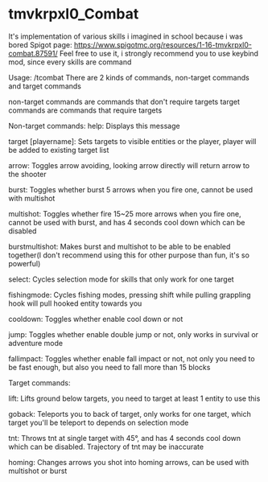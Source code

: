 # tmvkrpxl0_Combat
It's implementation of various skills i imagined in school because i was bored
Spigot page: https://www.spigotmc.org/resources/1-16-tmvkrpxl0-combat.87591/
Feel free to use it, i strongly recommend you to use keybind mod, since every skills are command

Usage: /tcombat <argument>
There are 2 kinds of commands, non-target commands and target commands

non-target commands are commands that don't require targets
target commands are commands that require targets

Non-target commands:
help: Displays this message

target [playername]: Sets targets to visible entities or the player, player will be added to existing target list

arrow: Toggles arrow avoiding, looking arrow directly will return arrow to the shooter

burst: Toggles whether burst 5 arrows when you fire one, cannot be used with multishot

multishot: Toggles whether fire 15~25 more arrows when you fire one, cannot be used with burst, and has 4 seconds cool down which can be disabled

burstmultishot: Makes burst and multishot to be able to be enabled together(I don't recommend using this for other purpose than fun, it's so powerful)

select: Cycles selection mode for skills that only work for one target

fishingmode: Cycles fishing modes, pressing shift while pulling grappling hook will pull hooked entity towards you

cooldown: Toggles whether enable cool down or not

jump: Toggles whether enable double jump or not, only works in survival or adventure mode

fallimpact: Toggles whether enable fall impact or not, not only you need to be fast enough, but also you need to fall more than 15 blocks

Target commands:

lift: Lifts ground below targets, you need to target at least 1 entity to use this

goback: Teleports you to back of target, only works for one target, which target you'll be teleport to depends on selection mode

tnt: Throws tnt at single target with 45°, and has 4 seconds cool down which can be disabled. Trajectory of tnt may be inaccurate

homing: Changes arrows you shot into homing arrows, can be used with multishot or burst

